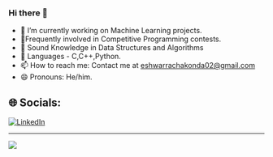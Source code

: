 ### Hi there 👋

- 🔭 I’m currently working on Machine Learning projects.
- 💬Frequently involved in Competitive Programming contests.
- 🌱 Sound Knowledge in Data Structures and Algorithms
- 👋  Languages - C,C++,Python.
- 📫 How to reach me: Contact me at eshwarrachakonda02@gmail.com
- 😄 Pronouns: He/him.




## 🌐 Socials:
 [![LinkedIn](https://img.shields.io/badge/LinkedIn-%230077B5.svg?logo=linkedin&logoColor=white)](https://linkedin.com/in/eshwarr) 










---
[![](https://visitcount.itsvg.in/api?id=eshwar756&icon=0&color=0)](https://visitcount.itsvg.in)

<!-- Proudly created with GPRM ( https://gprm.itsvg.in ) -->
